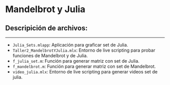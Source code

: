 # Mandelbrot y Julia

## Descripición de archivos:
----

- `Julia_Sets.mlapp`: Aplicación para graficar set de Julia.
- `Taller2_MandelbrotYJulia.mlx`: Entorno de live scripting para probar funciones de Mandelbrot y de Julia.
- `f_julia_set.m`: Función para generar matriz con set de Julia.
- `f_mandelbrot.m`: Función para generar matriz con set de Mandelbrot.
- `video_julia.mlx`: Entorno de live scripting para generar videos set de julia.
